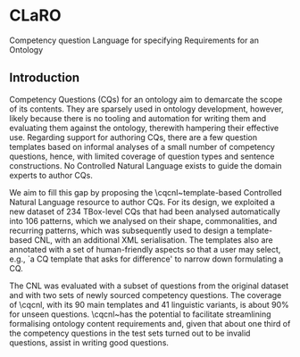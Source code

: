 # CLaRO
Competency question Language for specifying Requirements for an Ontology

## Introduction
Competency Questions (CQs) for an ontology aim to demarcate the scope of its contents. They are  sparsely used in ontology development, however, likely because there is no tooling and automation for writing them and evaluating them against the ontology, therewith hampering their effective use. Regarding support for authoring CQs, there are a few question templates based on informal analyses of a small number of competency questions, hence, with limited coverage of question types and sentence constructions. No Controlled Natural Language exists to guide the domain experts to author CQs. 

We aim to fill this gap by proposing the \cqcnl~template-based Controlled Natural Language  resource to author CQs. For its design, we exploited a new dataset of 234 TBox-level CQs that had been analysed automatically into 106 patterns, which we analysed on their shape, commonalities, and recurring patterns, which was subsequently 
used to design a template-based CNL, with an additional XML serialisation. The templates also are annotated with a set of human-friendly aspects so that a user may select, e.g., `a CQ template that asks for difference' to narrow down formulating a CQ. 

The CNL was evaluated with a subset of questions from the original dataset and with two sets of newly sourced competency questions. The coverage of \cqcnl, with its 90 main templates and 41 linguistic variants, is about 90\% for unseen questions. \cqcnl~has the potential to facilitate streamlining formalising ontology content requirements and, given that about one third of the competency questions in the test sets turned out to be invalid questions, assist in writing good questions.  
